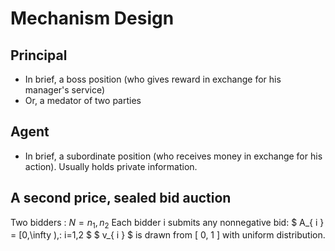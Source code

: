 # Mechanism Design

## Principal
- In brief, a boss position (who gives reward in exchange for his manager's service)
- Or, a medator of two parties

## Agent 
- In brief, a subordinate position (who receives money in exchange for his action). Usually holds private information.

## A second price, sealed bid auction 
Two bidders : $N = {n_{ 1 } , n_{ 2 } }$
Each bidder i submits any nonnegative bid: $ A_{ i } = [0,\infty ),\: i=1,2 $ 
$ v_{ i }  $ is drawn from [ 0, 1 ] with uniform distribution.


